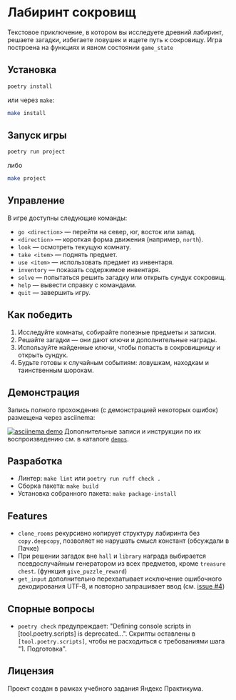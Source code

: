 # Лабиринт сокровищ

Текстовое приключение, в котором вы исследуете древний лабиринт, решаете загадки,
избегаете ловушек и ищете путь к сокровищу. Игра построена на функциях и явном
состоянии `game_state`

## Установка

```bash
poetry install
```

или через `make`:

```bash
make install
```

## Запуск игры

```bash
poetry run project
```

либо

```bash
make project
```

## Управление

В игре доступны следующие команды:

- `go <direction>` — перейти на север, юг, восток или запад.
- `<direction>` — короткая форма движения (например, `north`).
- `look` — осмотреть текущую комнату.
- `take <item>` — поднять предмет.
- `use <item>` — использовать предмет из инвентаря.
- `inventory` — показать содержимое инвентаря.
- `solve` — попытаться решить загадку или открыть сундук сокровищ.
- `help` — вывести справку с командами.
- `quit` — завершить игру.

## Как победить

1. Исследуйте комнаты, собирайте полезные предметы и записки.
2. Решайте загадки — они дают ключи и дополнительные награды.
3. Используйте найденные ключи, чтобы попасть в сокровищницу и открыть сундук.
4. Будьте готовы к случайным событиям: ловушкам, находкам и таинственным шорохам.

## Демонстрация

Запись полного прохождения (с демонстрацией некоторых ошибок) размещена через asciinema:

[![asciinema demo](https://asciinema.org/a/yrM3Gqo0MuGeOmaGck4f3OAD8.svg)](https://asciinema.org/a/yrM3Gqo0MuGeOmaGck4f3OAD8)
Дополнительные записи и инструкции по их воспроизведению см. в каталоге [`demos`](demos).
## Разработка

- Линтер: `make lint` или `poetry run ruff check .`
- Сборка пакета: `make build`
- Установка собранного пакета: `make package-install`


## Features

- `clone_rooms` рекурсивно копирует структуру лабиринта без `copy.deepcopy`, позволяет не нарушать смысл констант (обсуждали в Пачке)
- При решении загадок вне `hall` и `library` награда выбирается псевдослучайным генератором из всех предметов, кроме `treasure chest`. (функция `give_puzzle_reward`)
- `get_input` дополнительно перехватывает исключение ошибочного декодирования UTF‑8, и повторно запрашивает ввод (см. [issue #4](../../issues/4))


## Спорные вопросы

- `poetry check` предупреждает: "Defining console scripts in [tool.poetry.scripts] is deprecated...". Скрипты оставлены в `[tool.poetry.scripts]`, чтобы не расходиться с требованиями шага "1. Подготовка".

## Лицензия

Проект создан в рамках учебного задания Яндекс Практикума.
